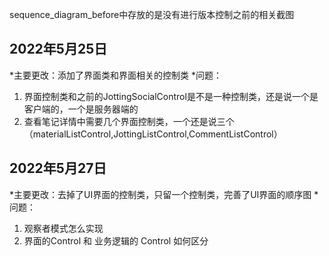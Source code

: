 sequence_diagram_before中存放的是没有进行版本控制之前的相关截图

## 2022年5月25日
*主要更改：添加了界面类和界面相关的控制类 
*问题：
1. 界面控制类和之前的JottingSocialControl是不是一种控制类，还是说一个是客户端的，一个是服务器端的
2. 查看笔记详情中需要几个界面控制类，一个还是说三个（materialListControl,JottingListControl,CommentListControl）



## 2022年5月27日
*主要更改：去掉了UI界面的控制类，只留一个控制类，完善了UI界面的顺序图
*问题：
1. 观察者模式怎么实现
2. 界面的Control 和 业务逻辑的 Control 如何区分

